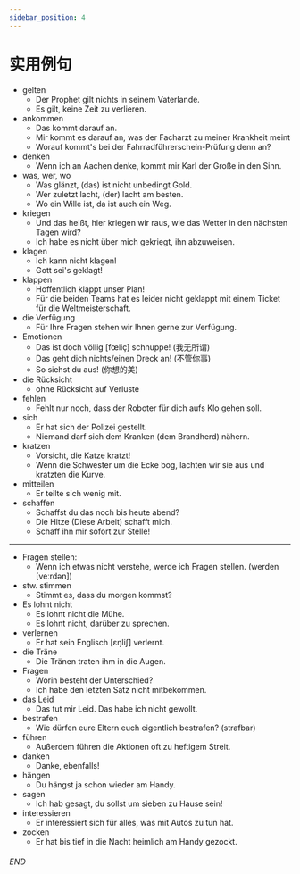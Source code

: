 ```yaml
---
sidebar_position: 4
---
```


# 实用例句

* gelten
  * Der Prophet gilt nichts in seinem Vaterlande.
  * Es gilt, keine Zeit zu verlieren.
* ankommen
  * Das kommt darauf an.
  * Mir kommt es darauf an,  was der Facharzt zu meiner Krankheit meint
  * Worauf kommt's bei der Fahrradführerschein-Prüfung denn an?
* denken
  * Wenn ich an Aachen denke, kommt mir Karl der Große in den Sinn.
* was, wer, wo
  * Was glänzt, (das) ist nicht unbedingt Gold.
  * Wer zuletzt lacht, (der) lacht am besten.
  * Wo ein Wille ist, da ist auch ein Weg.
* kriegen
  * Und das heißt, hier kriegen wir raus, wie das Wetter in den nächsten Tagen wird?
  * Ich habe es nicht über mich gekriegt, ihn abzuweisen.
* klagen
  * Ich kann nicht klagen!
  * Gott sei's geklagt!
* klappen
  * Hoffentlich klappt unser Plan!
  * Für die beiden Teams hat es leider nicht geklappt mit einem Ticket für die Weltmeisterschaft.
* die Verfügung
  * Für Ihre Fragen stehen wir Ihnen gerne zur Verfügung.
* Emotionen
  * Das ist doch völlig [fœliç] schnuppe! (我无所谓)
  * Das geht dich nichts/einen Dreck an! (不管你事)
  * So siehst du aus! (你想的美)
* die Rücksicht
  * ohne Rücksicht auf Verluste
* fehlen
  * Fehlt nur noch, dass der Roboter für dich aufs Klo gehen soll.
* sich
  * Er hat sich der Polizei gestellt.
  * Niemand darf sich dem Kranken (dem Brandherd) nähern.
* kratzen
  * Vorsicht, die Katze kratzt!
  * Wenn die Schwester um die Ecke bog, lachten wir sie aus und kratzten die Kurve.
* mitteilen
  * Er teilte sich wenig mit.
* schaffen
  * Schaffst du das noch bis heute abend?
  * Die Hitze (Diese Arbeit) schafft mich.
  * Schaff ihn mir sofort zur Stelle!


---

* Fragen stellen:
  * Wenn ich etwas nicht verstehe, werde ich Fragen stellen. (werden [veːrdən])
* stw. stimmen
  * Stimmt es, dass du morgen kommst?
* Es lohnt nicht
  * Es lohnt nicht die Mühe.
  * Es lohnt nicht, darüber zu sprechen.
* verlernen
  * Er hat sein Englisch [ɛŋliʃ] verlernt.
* die Träne
  * Die Tränen traten ihm in die Augen.
* Fragen
  * Worin besteht der Unterschied?
  * Ich habe den letzten Satz nicht mitbekommen.
* das Leid
  * Das tut mir Leid. Das habe ich nicht gewollt.
* bestrafen
  * Wie dürfen eure Eltern euch eigentlich bestrafen? (strafbar)
* führen
  * Außerdem führen die Aktionen oft zu heftigem Streit.
* danken
  * Danke, ebenfalls!
* hängen
  * Du hängst ja schon wieder am Handy.
* sagen
  * Ich hab gesagt, du sollst um sieben zu Hause sein!
* interessieren
  * Er interessiert sich für alles, was mit Autos zu tun hat.
* zocken
  * Er hat bis tief in die Nacht heimlich am Handy gezockt.



###### END
